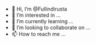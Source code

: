 - 👋 Hi, I’m @Fullindirusta
- 👀 I’m interested in ...
- 🌱 I’m currently learning ...
- 💞️ I’m looking to collaborate on ...
- 📫 How to reach me ...

<!---
Fullindirusta/Fullindirusta is a ✨ special ✨ repository because its `README.md` (this file) appears on your GitHub profile.
You can click the Preview link to take a look at your changes.
--->
